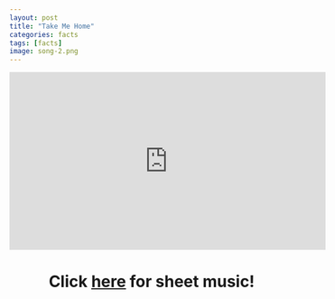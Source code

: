 ```yaml
---
layout: post
title: "Take Me Home"
categories: facts
tags: [facts]
image: song-2.png
---
```


<center>
<iframe width="560" height="315" src="https://www.youtube.com/embed/BOcQr1JXcUM" frameborder="0" allow="accelerometer; autoplay; encrypted-media; gyroscope; picture-in-picture" allowfullscreen></iframe>


<h1>Click <a href="https://nrosenbaum312.github.io/POP-website/Documents/Takemehome.pdf" download="Takemehome.pdf">here</a> for sheet music!</h1>

</center>